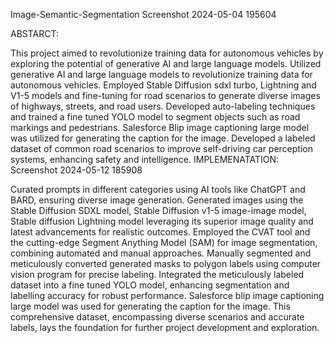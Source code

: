 Image-Semantic-Segmentation
Screenshot 2024-05-04 195604

ABSTARCT:

This project aimed to revolutionize training data for autonomous vehicles by exploring the potential of generative AI and large language models.
Utilized generative AI and large language models to revolutionize training data for autonomous vehicles.
Employed Stable Diffusion sdxl turbo, Lightning and V1-5 models and fine-tuning for road scenarios to generate diverse images of highways, streets, and road users.
Developed auto-labeling techniques and trained a fine tuned YOLO model to segment objects such as road markings and pedestrians.
Salesforce Blip image captioning large model was utilized for generating the caption for the image.
Developed a labeled dataset of common road scenarios to improve self-driving car perception systems, enhancing safety and intelligence.
IMPLEMENATATION: Screenshot 2024-05-12 185908

Curated prompts in different categories using AI tools like ChatGPT and BARD, ensuring diverse image generation.
Generated images using the Stable Diffusion SDXL model, Stable Diffusion v1-5 image-image model, Stable diffusion Lightning model leveraging its superior image quality and latest advancements for realistic outcomes.
Employed the CVAT tool and the cutting-edge Segment Anything Model (SAM) for image segmentation, combining automated and manual approaches.
Manually segmented and meticulously converted generated masks to polygon labels using computer vision program for precise labeling.
Integrated the meticulously labeled dataset into a fine tuned YOLO model, enhancing segmentation and labelling accuracy for robust performance.
Salesforce blip image captioning large model was used for generating the caption for the image.
This comprehensive dataset, encompassing diverse scenarios and accurate labels, lays the foundation for further project development and exploration.
